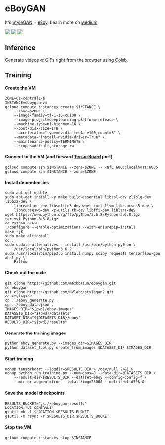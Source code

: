 # eBoyGAN

It's [StyleGAN](https://github.com/NVlabs/stylegan2) + [eBoy](http://hello.eboy.com). Learn more on [Medium](https://onezero.medium.com/how-i-accidentally-created-an-infinite-pixel-hellscape-fe070551365f?source=friends_link&sk=73f115e24c040ebb338edf452f704725).

![](eboygan_10x_7bb82c5d500be1f5366e91a2bf9d2e13_1.0psi_23i_20fps_256px.gif)
![](eboygan_10x_39df54ecab310cc97af7d6d686d7d163_1.0psi_23i_20fps_256px.gif)
![](eboygan_10x_960189ca27a3c66cd8cd02c56370d4e5_1.0psi_23i_20fps_256px.gif)

## Inference

Generate videos or GIFs right from the browser using [Colab](https://colab.research.google.com/drive/1IXI9cBgqS1_4A9Quhhve3B7uPMshauKX#forceEdit=true&offline=true&sandboxMode=true).

## Training

#### Create the VM

```
ZONE=us-central1-a
INSTANCE=eboygan-vm
gcloud compute instances create $INSTANCE \
    --zone=$ZONE \
    --image-family=tf-1-15-cu100 \
    --image-project=deeplearning-platform-release \
    --machine-type=n1-highmem-16 \
    --boot-disk-size=1TB \
    --accelerator="type=nvidia-tesla-v100,count=8" \
    --metadata="install-nvidia-driver=True" \
    --maintenance-policy=TERMINATE \
    --scopes=default,storage-rw
```

#### Connect to the VM (and forward [TensorBoard](http://localhost:6006) port)

```
gcloud compute ssh $INSTANCE --zone=$ZONE -- -NfL 6006:localhost:6006
gcloud compute ssh $INSTANCE --zone=$ZONE
```

#### Install dependencies

```
sudo apt-get update
sudo apt-get install -y make build-essential libssl-dev zlib1g-dev libbz2-dev \
    libreadline-dev libsqlite3-dev wget curl llvm libncurses5-dev \
    libncursesw5-dev xz-utils tk-dev libffi-dev liblzma-dev
wget https://www.python.org/ftp/python/3.6.8/Python-3.6.8.tgz
tar xvf Python-3.6.8.tgz
cd Python-3.6.8
./configure --enable-optimizations --with-ensurepip=install
make -j8
sudo make altinstall
cd ..
sudo update-alternatives --install /usr/bin/python python \
    /usr/local/bin/python3.6 2
sudo /usr/local/bin/pip3.6 install numpy scipy requests tensorflow-gpu absl-py \
    Pillow
```

#### Check out the code

```
git clone https://github.com/maxbbraun/eboygan.git
cd eboygan
git clone https://github.com/NVlabs/stylegan2.git
cd stylegan2
cp ../eboy_generate.py .
cp ../eboy_data.json .
IMAGES_DIR="$(pwd)/eboy-images"
DATASETS_DIR="$(pwd)/datasets"
DATASET_DIR="${DATASETS_DIR}/eboy"
RESULTS_DIR="$(pwd)/results"
```

#### Generate the training images

```
python eboy_generate.py --images_dir=$IMAGES_DIR
python dataset_tool.py create_from_images $DATASET_DIR $IMAGES_DIR
```

#### Start training

```
nohup tensorboard --logdir=$RESULTS_DIR > /dev/null 2>&1 &
nohup python run_training.py --num-gpus=8 --data-dir=$DATASETS_DIR \
    --result-dir=$RESULTS_DIR --dataset=eboy --config=config-f \
    --mirror-augment=true --total-kimg=25000 --metrics=fid50k &
```

#### Save the model checkpoints

```
RESULTS_BUCKET="gs://eboygan-results"
LOCATION="US-CENTRAL1"
gsutil mb -l $LOCATION $RESULTS_BUCKET
gsutil -m rsync -r $RESULTS_DIR $RESULTS_BUCKET
```

#### Stop the VM

```
gcloud compute instances stop $INSTANCE
```
